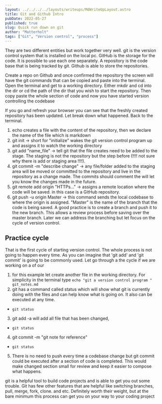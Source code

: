```yaml
---
layout: ../../../../layouts/writeups/MdWriteUpLayout.astro
title: Git and Github Intro
pubDate: 2022-05-27
published: true
slug: Quick run down on git
author: "Matterholt"
tags: ["Git", "Version control", "process"]
---
```


They are two different entities but work together very well. git is the version control system that is installed on the local pc. GitHub is the storage for the code. It is possible to use each one separately. A repository is the code base that is being tracked by git. Github is able to store the repositories.

Create a repo on Github and once confirmed the repository the screen will have the git commands that can be copied and paste into the terminal. Open the terminal and get to a working directory. Either mkdir and cd into the dir or cd the path of the dir that you wish to start the repository. Then copy paste the whole section of code and now you have started version controlling the codebase

If you go and refresh your browser you can see that the freshly created repository has been updated. Let break down what happened. Back to the terminal.

1. echo creates a file with the content of the repository, then we declare the name of the file which is markdown
2. git init -> short for "initialize" wakes the git version control program up and assigns it to watch the working directory
3. git add "name_file" -> tell git that the file creates need to be added to the stage. The staging is not the repository but the step before (!!!! not sure why there is add or staging area !!!!).
4. git commit -m "describe change" -> any file/folder added to the staging area will be moved or committed to the repository and live in the repository as a change made. The commits should comment the will let you know the changes made in the future.
5. git remote add origin "HTTPs..." -> assigns a remote location where the code will be saved. in this case is a GitHub repository.
6. git push -u origin Master -> this command sends the local codebase to where the origin is assigned. "Master" is the name of the branch that the code is being saved. A good practice is to create a branch and push it to the new branch. This allows a review process before saving over the master branch. Later we can address the branching but let focus on the cycle of version control.

## Practice cycle

That is the first cycle of starting version control. The whole process is not going to happen every time. As you can imagine that 'git add' and 'git commit' is going to be commonly used. Let go through a the cycle if we are working on a of our

1. for this example let create another file in the working directory. For simplicity in the terminal type
   `echo "git a version control program " git_notes.md`
2. git has a command called status which will show what git is currently doing with the files and can help know what is going on. It also can be executed at any time.

- `git status`

3. git add -a will add all file that has been changed,

- `git status`

4. git commit -m "git note for reference"

- `git status`

5. There is no need to push every time a codebase change but git commit could be executed after a section of code is completed. This would make changed section small for review and keep it easier to compose what happens.

git is a helpful tool to build code projects and is able to get you out some trouble. Git has few other features that are helpful like switching branches, pull, merge, fork, clone. and etc. Definitely worth their weight, but at the bare minimum this process can get you on your way to your coding project
